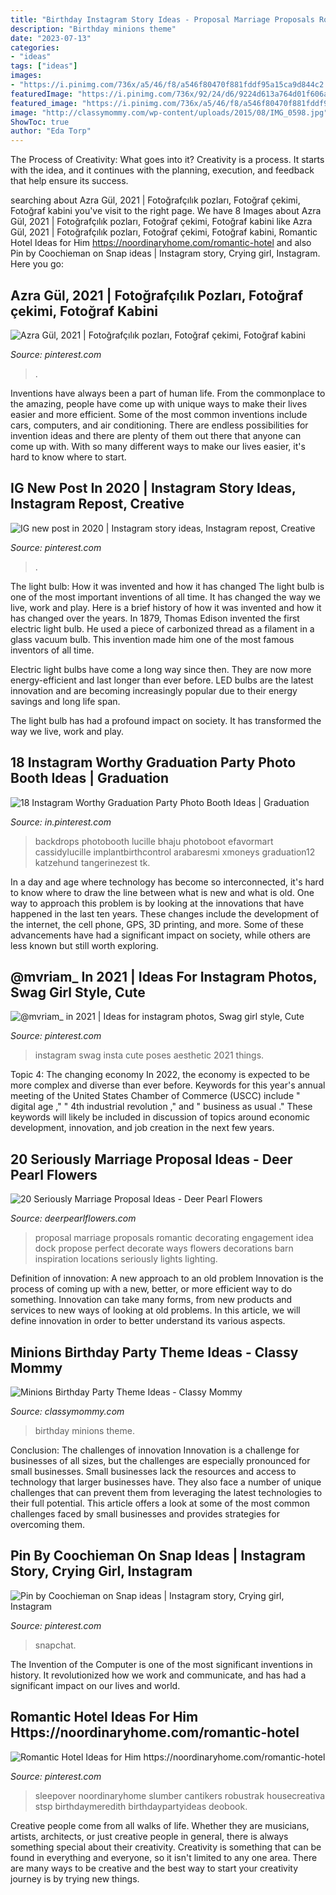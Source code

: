 ```yaml
---
title: "Birthday Instagram Story Ideas - Proposal Marriage Proposals Romantic Decorating Engagement Idea Dock Propose Perfect Decorate Ways Flowers Decorations Barn Inspiration Locations Seriously Lights Lighting"
description: "Birthday minions theme"
date: "2023-07-13"
categories:
- "ideas"
tags: ["ideas"]
images:
- "https://i.pinimg.com/736x/a5/46/f8/a546f80470f881fddf95a15ca9d844c2.jpg"
featuredImage: "https://i.pinimg.com/736x/92/24/d6/9224d613a764d01f606a4c3407afbfe5.jpg"
featured_image: "https://i.pinimg.com/736x/a5/46/f8/a546f80470f881fddf95a15ca9d844c2.jpg"
image: "http://classymommy.com/wp-content/uploads/2015/08/IMG_0598.jpg"
ShowToc: true
author: "Eda Torp"
---
```



The Process of Creativity: What goes into it?
Creativity is a process. It starts with the idea, and it continues with the planning, execution, and feedback that help ensure its success.

	

		
searching about Azra Gül, 2021 | Fotoğrafçılık pozları, Fotoğraf çekimi, Fotoğraf kabini you've visit to the right page. We have 8 Images about Azra Gül, 2021 | Fotoğrafçılık pozları, Fotoğraf çekimi, Fotoğraf kabini like Azra Gül, 2021 | Fotoğrafçılık pozları, Fotoğraf çekimi, Fotoğraf kabini, Romantic Hotel Ideas for Him https://noordinaryhome.com/romantic-hotel and also Pin by Coochieman on Snap ideas | Instagram story, Crying girl, Instagram. Here you go:
		
    
## Azra Gül, 2021 | Fotoğrafçılık Pozları, Fotoğraf çekimi, Fotoğraf Kabini

<img loading=lazy src="https://i.pinimg.com/736x/a5/46/f8/a546f80470f881fddf95a15ca9d844c2.jpg" onerror="this.onerror=null;this.src='https://tse2.mm.bing.net/th?id=OIP.X2HQVVgr7SAJdwWcK6rTEAHaNG&amp;pid=15.1';" alt="Azra Gül, 2021 | Fotoğrafçılık pozları, Fotoğraf çekimi, Fotoğraf kabini">

_Source: pinterest.com_

>. 

	

Inventions have always been a part of human life. From the commonplace to the amazing, people have come up with unique ways to make their lives easier and more efficient. Some of the most common inventions include cars, computers, and air conditioning. There are endless possibilities for invention ideas and there are plenty of them out there that anyone can come up with. With so many different ways to make our lives easier, it's hard to know where to start.

    
## IG New Post In 2020 | Instagram Story Ideas, Instagram Repost, Creative

<img loading=lazy src="https://i.pinimg.com/736x/c4/6f/c0/c46fc0d2d927558f71f023dfcfc750dd.jpg" onerror="this.onerror=null;this.src='https://tse3.mm.bing.net/th?id=OIP.QwV4RfH0D4uG5oWfskS49QHaOs&amp;pid=15.1';" alt="IG new post in 2020 | Instagram story ideas, Instagram repost, Creative">

_Source: pinterest.com_

>. 

	

The light bulb: How it was invented and how it has changed
The light bulb is one of the most important inventions of all time. It has changed the way we live, work and play. Here is a brief history of how it was invented and how it has changed over the years.
In 1879, Thomas Edison invented the first electric light bulb. He used a piece of carbonized thread as a filament in a glass vacuum bulb. This invention made him one of the most famous inventors of all time.

Electric light bulbs have come a long way since then. They are now more energy-efficient and last longer than ever before. LED bulbs are the latest innovation and are becoming increasingly popular due to their energy savings and long life span.

The light bulb has had a profound impact on society. It has transformed the way we live, work and play.

    
## 18 Instagram Worthy Graduation Party Photo Booth Ideas | Graduation

<img loading=lazy src="https://i.pinimg.com/736x/e3/80/ad/e380ad423dc6c91c407dd6b48d64ad2e.jpg" onerror="this.onerror=null;this.src='https://tse4.mm.bing.net/th?id=OIP.awizvaVSQ5mzwiJXp_DyDQHaNK&amp;pid=15.1';" alt="18 Instagram Worthy Graduation Party Photo Booth Ideas | Graduation">

_Source: in.pinterest.com_

>backdrops photobooth lucille bhaju photoboot efavormart cassidylucille implantbirthcontrol arabaresmi xmoneys graduation12 katzehund tangerinezest tk. 

	

In a day and age where technology has become so interconnected, it's hard to know where to draw the line between what is new and what is old. One way to approach this problem is by looking at the innovations that have happened in the last ten years. These changes include the development of the internet, the cell phone, GPS, 3D printing, and more. Some of these advancements have had a significant impact on society, while others are less known but still worth exploring.

    
## @mvriam_ In 2021 | Ideas For Instagram Photos, Swag Girl Style, Cute

<img loading=lazy src="https://i.pinimg.com/736x/dc/0a/c3/dc0ac38e8bd277ebdbfcd8845fdb673f.jpg" onerror="this.onerror=null;this.src='https://tse2.mm.bing.net/th?id=OIP.-DYDAsifZS_m7HHs8-g1vwHaNK&amp;pid=15.1';" alt="@mvriam_ in 2021 | Ideas for instagram photos, Swag girl style, Cute">

_Source: pinterest.com_

>instagram swag insta cute poses aesthetic 2021 things. 

	

Topic 4: The changing economy
In 2022, the economy is expected to be more complex and diverse than ever before. Keywords for this year's annual meeting of the United States Chamber of Commerce (USCC) include " digital age ," " 4th industrial revolution ," and " business as usual ." 
These keywords will likely be included in discussion of topics around economic development, innovation, and job creation in the next few years.

    
## 20 Seriously Marriage Proposal Ideas - Deer Pearl Flowers

<img loading=lazy src="https://www.deerpearlflowers.com/wp-content/uploads/2016/08/Proposal-Locations-Ideas-12.jpg" onerror="this.onerror=null;this.src='https://tse4.mm.bing.net/th?id=OIP.uS1b9753YqxGTzw_O91x6wHaLH&amp;pid=15.1';" alt="20 Seriously Marriage Proposal Ideas - Deer Pearl Flowers">

_Source: deerpearlflowers.com_

>proposal marriage proposals romantic decorating engagement idea dock propose perfect decorate ways flowers decorations barn inspiration locations seriously lights lighting. 

	

Definition of innovation: A new approach to an old problem
Innovation is the process of coming up with a new, better, or more efficient way to do something. Innovation can take many forms, from new products and services to new ways of looking at old problems. In this article, we will define innovation in order to better understand its various aspects.

    
## Minions Birthday Party Theme Ideas - Classy Mommy

<img loading=lazy src="http://classymommy.com/wp-content/uploads/2015/08/IMG_0598.jpg" onerror="this.onerror=null;this.src='https://tse1.mm.bing.net/th?id=OIP.9BjioKepljnWhUz8jmRmqAHaKX&amp;pid=15.1';" alt="Minions Birthday Party Theme Ideas - Classy Mommy">

_Source: classymommy.com_

>birthday minions theme. 

	

Conclusion: The challenges of innovation
Innovation is a challenge for businesses of all sizes, but the challenges are especially pronounced for small businesses. Small businesses lack the resources and access to technology that larger businesses have. They also face a number of unique challenges that can prevent them from leveraging the latest technologies to their full potential. This article offers a look at some of the most common challenges faced by small businesses and provides strategies for overcoming them.

    
## Pin By Coochieman On Snap Ideas | Instagram Story, Crying Girl, Instagram

<img loading=lazy src="https://i.pinimg.com/736x/81/8c/c3/818cc39af2b262c4a7bff1bf922cd98a.jpg" onerror="this.onerror=null;this.src='https://tse2.mm.bing.net/th?id=OIP.iEoKliUEbY0M9aTQCbRhTQHaNL&amp;pid=15.1';" alt="Pin by Coochieman on Snap ideas | Instagram story, Crying girl, Instagram">

_Source: pinterest.com_

>snapchat. 

	

The Invention of the Computer is one of the most significant inventions in history. It revolutionized how we work and communicate, and has had a significant impact on our lives and world.

    
## Romantic Hotel Ideas For Him Https://noordinaryhome.com/romantic-hotel

<img loading=lazy src="https://i.pinimg.com/736x/92/24/d6/9224d613a764d01f606a4c3407afbfe5.jpg" onerror="this.onerror=null;this.src='https://tse4.mm.bing.net/th?id=OIP.0JOgcq0Ix1fxCzTQoWfxkAHaJ3&amp;pid=15.1';" alt="Romantic Hotel Ideas for Him https://noordinaryhome.com/romantic-hotel">

_Source: pinterest.com_

>sleepover noordinaryhome slumber cantikers robustrak housecreativa stsp birthdaymeredith birthdaypartyideas deobook. 

	

Creative people come from all walks of life. Whether they are musicians, artists, architects, or just creative people in general, there is always something special about their creativity. Creativity is something that can be found in everything and everyone, so it isn't limited to any one area. There are many ways to be creative and the best way to start your creativity journey is by trying new things.

